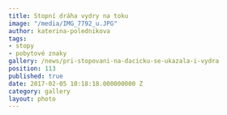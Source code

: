 ```yaml
---
title: Stopní dráha vydry na toku
image: "/media/IMG_7792_u.JPG"
author: katerina-polednikova
tags:
- stopy
- pobytové znaky
gallery: /news/pri-stopovani-na-dacicku-se-ukazala-i-vydra
position: 113
published: true
date: 2017-02-05 10:18:18.000000000 Z
category: gallery
layout: photo
---
```

